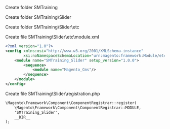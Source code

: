Create folder SMTraining

Create folder SMTraining\Slider

Create folder SMTraining\Slider\etc

Create file SMTraining\Slider\etc\module.xml

```xml
<?xml version="1.0"?>
<config xmlns:xsi="http://www.w3.org/2001/XMLSchema-instance"
        xsi:noNamespaceSchemaLocation="urn:magento:framework:Module/etc/module.xsd">
    <module name="SMTraining_Slider" setup_version="1.0.0">
        <sequence>
            <module name="Magento_Cms"/>
        </sequence>
    </module>
</config>
```

Create file SMTraining\Slider\registration.php

```xml
\Magento\Framework\Component\ComponentRegistrar::register(
    \Magento\Framework\Component\ComponentRegistrar::MODULE,
    'SMTraining_Slider',
    __DIR__
);
```



